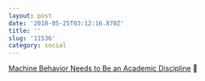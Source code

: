 ```yaml
---
layout: post
date: '2018-05-25T03:12:16.870Z'
title: ''
slug: '11536'
category: social
---
```

[Machine Behavior Needs to Be an Academic Discipline](http://nautil.us/issue/58/self/machine-behavior-needs-to-be-an-academic-discipline) 🔗
